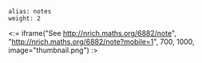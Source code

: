 ````
alias: notes
weight: 2
````

<:= iframe("See http://nrich.maths.org/6882/note", "http://nrich.maths.org/6882/note?mobile=1", 700, 1000, image="thumbnail.png") :>